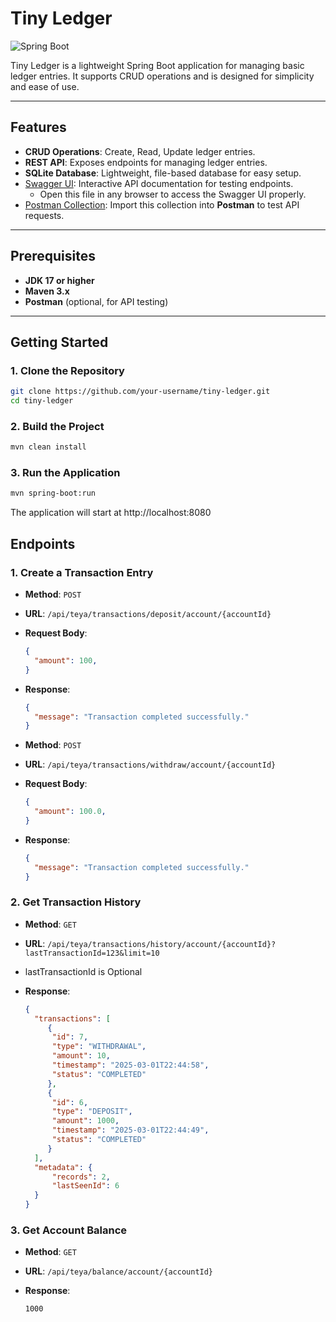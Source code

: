 # Tiny Ledger

![Spring Boot](https://img.shields.io/badge/Spring%20Boot-3.x-brightgreen)

Tiny Ledger is a lightweight Spring Boot application for managing basic ledger entries. It supports CRUD operations and
is designed for simplicity and ease of use.

---

## Features

- **CRUD Operations**: Create, Read, Update ledger entries.
- **REST API**: Exposes endpoints for managing ledger entries.
- **SQLite Database**: Lightweight, file-based database for easy setup.
- [Swagger UI](swagger.html): Interactive API documentation for testing endpoints.
  - Open this file in any browser to access the Swagger UI properly.
- [Postman Collection](teya.postman_collection.json): Import this collection into **Postman** to test API requests.
---

## Prerequisites

- **JDK 17 or higher**
- **Maven 3.x**
- **Postman** (optional, for API testing)

---

## Getting Started

### 1. Clone the Repository

```bash
git clone https://github.com/your-username/tiny-ledger.git
cd tiny-ledger
```

### 2. Build the Project

```bash
mvn clean install
```

### 3. Run the Application

```bash
mvn spring-boot:run
```

The application will start at http://localhost:8080

## Endpoints

### 1. Create a Transaction Entry

- **Method**: `POST`
- **URL**: `/api/teya/transactions/deposit/account/{accountId}`
- **Request Body**:
  ```json
  {
    "amount": 100,
  }
- **Response**:

  ```json
  {
    "message": "Transaction completed successfully."
  }
    ```

- **Method**: `POST`
- **URL**: `/api/teya/transactions/withdraw/account/{accountId}`
- **Request Body**:
  ```json
  {
    "amount": 100.0,
  }
- **Response**:

  ```json
  {
    "message": "Transaction completed successfully."
  }

### 2. Get Transaction History

- **Method**: `GET`
- **URL**: `/api/teya/transactions/history/account/{accountId}?lastTransactionId=123&limit=10`
  
- lastTransactionId is Optional

- **Response**:
  ```json 
  {
    "transactions": [
       {
        "id": 7,
        "type": "WITHDRAWAL",
        "amount": 10,
        "timestamp": "2025-03-01T22:44:58",
        "status": "COMPLETED"
       },
       {
        "id": 6,
        "type": "DEPOSIT",
        "amount": 1000,
        "timestamp": "2025-03-01T22:44:49",
        "status": "COMPLETED"
       }
    ],
    "metadata": {
        "records": 2,
        "lastSeenId": 6
    }
  }
### 3. Get Account Balance

- **Method**: `GET`
- **URL**: `/api/teya/balance/account/{accountId}`
    
- **Response**:

    ```
  1000 
    ```
     
